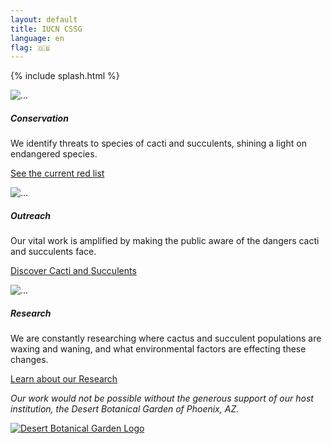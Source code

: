 ```yaml
---
layout: default
title: IUCN CSSG
language: en
flag: 🇬🇧
---
```

{% include splash.html %}
<div class='container my-5'>
  <div class='row mt-5 mb-4'>
    <div class="card-deck">
      <div class="card shadow mx-1 mb-2">
        <img src="{{ site.baseurl }}/assets/images/red card.png" class="card-img-top" alt="...">
        <div class="card-body">
          <h5 class="card-title">Conservation</h5>
          <p class="card-text">We identify threats to species of cacti and succulents, shining a light on endangered species.</p>
        </div>
        <div class="card-footer bg-transparent border-0">
          <p class='text-center'>
            <a href="{{site.baseurl}}/en/about_cssg/" class="btn btn-danger">
              See the current red list
            </a>
          </p>
        </div>
      </div>
      <div class="w-100 d-none d-sm-block d-lg-none"><!-- wrap every 2 on sm--></div>
      <div class="card shadow mx-1 mb-2">
        <img src="{{ site.baseurl }}/assets/images/yellow card.png" class="card-img-top" alt="...">
        <div class="card-body">
          <h5 class="card-title">Outreach</h5>
          <p class="card-text">Our vital work is amplified by making the public aware of the dangers cacti and succulents face.</p>
        </div>
        <div class="card-footer bg-transparent border-0">
          <p class='text-center'>
            <a href="{{site.baseurl}}/en/cacti_and_succulents" class='btn btn-warning'>
              Discover Cacti and Succulents
            </a>
          </p>
        </div>
      </div>
      <div class="card shadow mx-1 mb-2">
        <img src="{{ site.baseurl }}/assets/images/green card.png" class="card-img-top" alt="...">
        <div class="card-body">
          <h5 class="card-title">Research</h5>
          <p class="card-text">We are constantly researching where cactus and succulent populations are waxing and waning, and what environmental factors are effecting these changes.</p>
        </div>
        <div class="card-footer bg-transparent border-0">
          <p class="text-center">
            <a class="btn btn-primary" href= "{{site.baseurl}}/en/publications"> Learn about our Research </a>
          </p>
        </div>
      </div>
    </div>
  </div>
</div>
<div class='bg-gradient-greens'>
  <div class='container'>
    <div class='row mt-5 align-items-center'>
      <div class='col-md-8'>
        <p class='h3 my-4 text-light'>
          <em id='dbg-thanks'>
            Our work would not be possible without the generous support of our host institution, the Desert Botanical Garden of Phoenix, AZ.
          </em>
        </p>
      </div>
      <div class='col-md-4 py-4' id='dbg_logo'>
        <a href="https://dbg.org" target=_blank>
          <img src='{{ site.baseurl }}/images/dbg_logo.jpg' class='rounded-circle img-fluid shadow' alt='Desert Botanical Garden Logo'>
        </a>
      </div>
    </div>
  </div>
</div>